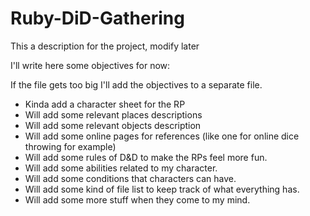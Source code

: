 # Ruby-DiD-Gathering
This a description for the project, modify later

I'll write here some objectives for now:

If the file gets too big I'll add the objectives to a separate file.

- Kinda add a character sheet for the RP
- Will add some relevant places descriptions
- Will add some relevant objects description
- Will add some online pages for references (like one for online dice throwing for example)
- Will add some rules of D&D to make the RPs feel more fun.
- Will add some abilities related to my character.
- Will add some conditions that characters can have.
- Will add some kind of file list to keep track of what everything has.
- Will add some more stuff when they come to my mind.
